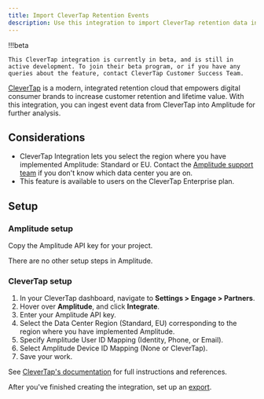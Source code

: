```yaml
---
title: Import CleverTap Retention Events
description: Use this integration to import CleverTap retention data into Amplitude for holistic analysis.
---
```


!!!beta

    This CleverTap integration is currently in beta, and is still in active development. To join their beta program, or if you have any queries about the feature, contact CleverTap Customer Success Team.

[CleverTap](https://www.linkedin.com/company/clevertap/) is a modern, integrated retention cloud that empowers digital consumer brands to increase customer retention and lifetime value. With this integration, you can ingest event data from CleverTap into Amplitude for further analysis.

## Considerations

- CleverTap Integration lets you select the region where you have implemented Amplitude: Standard or EU. Contact the [Amplitude support team](https://help.amplitude.com/hc/en-us/requests/new) if you don't know which data center you are on.
- This feature is available to users on the CleverTap Enterprise plan.

## Setup

### Amplitude setup

Copy the Amplitude API key for your project.

There are no other setup steps in Amplitude. 

### CleverTap setup

1. In your CleverTap dashboard, navigate to **Settings > Engage > Partners**.
2. Hover over **Amplitude**, and click **Integrate**.
3. Enter your Amplitude API key.
4. Select the Data Center Region (Standard, EU) corresponding to the region where you have implemented Amplitude.
5. Specify Amplitude User ID Mapping (Identity, Phone, or Email).
6. Select Amplitude Device ID Mapping (None or CleverTap).
7. Save your work.

See [CleverTap's documentation](https://docs.clevertap.com/docs/amplitude-export) for full instructions and references.

After you've finished creating the integration, set up an [export](https://docs.clevertap.com/docs/amplitude-export#create-new-export).